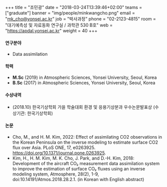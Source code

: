 ﻿+++
title = "조민광"
date = "2018-03-24T13:39:46+02:00"
teams = ["graduate"]
banner = "img/people/minkwangcho.png"
email = "mk_cho@yonsei.ac.kr"
job = "박사과정"
phone = "02-2123-4815"
room = "대기예측성 및 자료동화 연구실 / 과학관 530 B호"
web = "https://apdal.yonsei.ac.kr"
weight = 40
+++

#### 연구분야
+ Data assimilation

#### 학력
+ **M.Sc** (2019) in Atmospheric Sciences, Yonsei University, Seoul, Korea
+ **B.Sc** (2017) in Atmospheric Sciences, Yonsei University, Seoul, Korea

#### 수상내역
+ (2018.10) 한국기상학회 가을 학술대회 환경 및 응용기상분과 우수논문발표상 (수상기관: 한국기상학회)

#### 논문
+ Cho, M., and H. M. Kim, 2022: Effect of assimilating CO2 observations in the Korean Peninsula on the inverse modeling to estimate surface CO2 flux over Asia. PLoS ONE, 17, e0263925. https://doi.org/10.1371/journal.pone.0263925.
+ Kim, H., H. M. Kim, M. K. Cho, J. Park, and D.-H. Kim, 2018:  Development of the aircraft CO₂ measurement data assimilation system to improve the estimation of surface CO₂ fluxes using an inverse modeling system, Atmosphere, 28(2), 1-9, doi:10.14191/Atmos.2018.28.2.1. (in Korean with English abstract)
